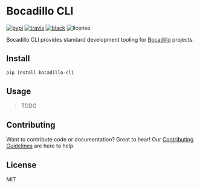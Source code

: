 # Bocadillo CLI

[![pypi](https://img.shields.io/pypi/v/bocadillo-cli.svg)][pypi-url]
[![travis](https://img.shields.io/travis/bocadilloproject/bocadillo-cli.svg)](https://travis-ci.org/bocadilloproject/bocadillo)
[![black](https://img.shields.io/badge/code_style-black-000000.svg)](https://github.com/ambv/black)
![license](https://img.shields.io/pypi/l/bocadillo-cli.svg)

[pypi-url]: https://pypi.org/project/bocadillo-cli

Bocadillo CLI provides standard development tooling for [Bocadillo] projects.

[bocadillo]: https://github.com/bocadilloproject/bocadillo

## Install

```bash
pip install bocadillo-cli
```

## Usage

> TODO

## Contributing

Want to contribute code or documentation? Great to hear! Our [Contributing Guidelines](https://github.com/bocadilloproject/bocadillo-cli/blob/master/CONTRIBUTING.md) are here to help.

## License

MIT
